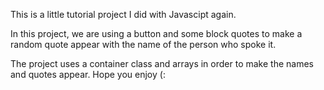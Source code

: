 This is a little tutorial project I did with Javascipt again. 

In this project, we are using a button and some block quotes to make a random quote appear with the name of the person who spoke it. 

The project uses a container class and arrays in order to make the names and quotes appear.
Hope you enjoy (: 
